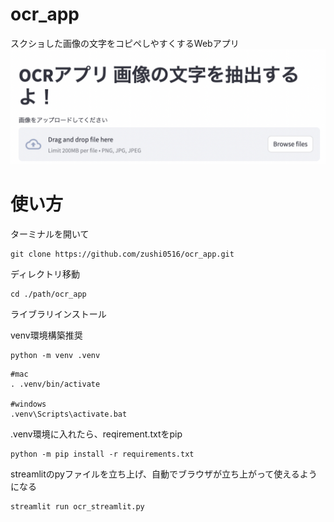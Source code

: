 # ocr_app
スクショした画像の文字をコピペしやすくするWebアプリ
![例](images/example.png)

# 使い方

ターミナルを開いて

``` 
git clone https://github.com/zushi0516/ocr_app.git
```

ディレクトリ移動
``` 
cd ./path/ocr_app
```

ライブラリインストール

venv環境構築推奨

``` 
python -m venv .venv
```

``` 
#mac
. .venv/bin/activate

#windows
.venv\Scripts\activate.bat
```

.venv環境に入れたら、reqirement.txtをpip


``` 
python -m pip install -r requirements.txt
```

streamlitのpyファイルを立ち上げ、自動でブラウザが立ち上がって使えるようになる


``` 
streamlit run ocr_streamlit.py
```

